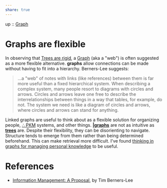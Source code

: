 ```yaml
---  
share: true  
---  
```

up :: [Graph](./Graph.md)  
  
# Graphs are flexible  
  
In observing that [Trees are rigid](./Trees-are-rigid.md), a [Graph](./Graph.md) (aka a "web") is often suggested as a more flexible alternative. **graphs** allow connections can be made without having to fit into a hierarchy. Berners-Lee suggests:  
  
> ...a "web" of notes with links (like references) between them is far more useful than a fixed hierarchical system. When describing a complex system, many people resort to diagrams with circles and arrows. Circles and arrows leave one free to describe the interrelationships between things in a way that tables, for example, do not. The system we need is like a diagram of circles and arrows, where circles and arrows can stand for anything.  
  
Linked graphs are useful to think about as a flexible solution for organizing people, [∴ PKM](./%E2%88%B4-PKM.md) systems, and other things. **[|graphs](./Graph.md)** are not as intuitive as **[trees](./Tree.md)** are. Despite their flexibility, they can be disorienting to navigate. Structure tends to emerge from them rather than being determined beforehand. This can make retrieval more difficult. I've found [thinking in graphs for managing personal knowledge](./Thinking-in-graphs-for-managing-personal-knowledge.md) to be useful.  
  
# References  
  
- [Information Management: A Proposal](https://www.w3.org/History/1989/proposal.html), by Tim Berners-Lee